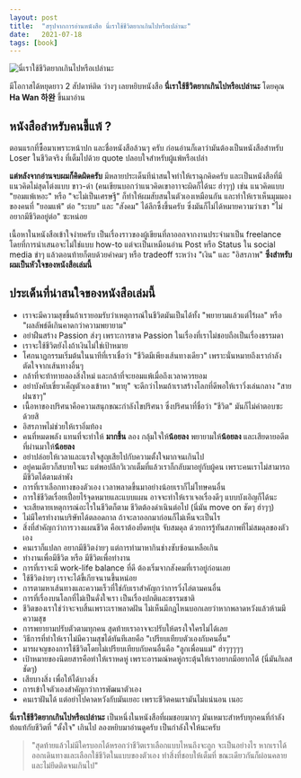 ```yaml
---
layout: post
title:  "สรุปจากการอ่านหนังสือ นี่เราใช้ชีวิตยากเกินไปหรือเปล่านะ"
date:   2021-07-18
tags: [book]
---
```


![นี่เราใช้ชีวิตยากเกินไปหรือเปล่านะ](https://readery.co/media/catalog/product/cache/1/small_image/360x/17f82f742ffe127f42dca9de82fb58b1/9/7/9786161840082.png)

มีโอกาสได้หยุดยาว 2 สัปดาห์ติด ว่างๆ เลยหยิบหนังสือ **นี่เราใช้ชีวิตยากเกินไปหรือเปล่านะ** โดยคุณ **Ha Wan 하완** ขึ้นมาอ่าน  

## หนังสือสำหรับคนขี้แพ้ ?
ตอนแรกที่ซื้อมาเพราะหน้าปก และชื่อหนังสือล้วนๆ ครับ ก่อนอ่านก็เดาว่ามันต้องเป็นหนังสือสำหรับ Loser ในชีวิตจริง ที่เต็มไปด้วย quote ปลอบใจสำหรับผู้แพ้หรือเปล่า  

**แต่หลังจากอ่านจบผมก็คิดผิดครับ** มีหลายประเด็นทีน่าสนใจทำให้เราฉุกคิดครับ และเป็นหนังสือที่มีแนวคิดไม่สุดโต่งแบบ ขาว-ดำ (คนเขียนบอกว่าแนวคิดเขาอาาจะผิดก็ได้นะ ฮ่าๆๆ) เช่น แนวคิดแบบ "ยอมแพ้เหอะ" หรือ "จะไม่เป็นเศรษฐี" ก็ทำให้ผมสับสนในตัวเองเหมือนกัน และทำให้เราเห็นมุมมองของคนที่ "ยอมแพ้" ต่อ "ระบบ" และ "สังคม" ได้ลึกซึ้งขึ้นครับ ซึ่งมันก็ไม่ได้หมายความว่าเขา "ไม่อยากมีชีวิตอยู่ต่อ" ซะหน่อย  

เนื้อหาในหนังสือเข้าใจง่ายครับ เป็นเรื่องราวของผู้เขียนที่ลาออกจากงานประจำมาเป็น freelance โดยที่การนำเสนอจะไม่ใช่แบบ how-to แต่จะเป็นเหมือนอ่าน Post หรือ Status ใน social media ขำๆ แล้วตอนท้ายก็ตบด้วยคำคมๆ หรือ tradeoff ระหว่าง "เงิน" และ "อิสรภาพ" **ซึ่งสำหรับผมเป็นหัวใจของหนังสือเล่มนี้**  

## ประเด็นที่น่าสนใจของหนังสือเล่มนี้
- เราจะมีความสุขขึ้นถ้าเรายอมรับว่าเหตุการณ์ในชีวิตมันเป็นได้ทั้ง "พยายามแล้วแต่ไร้ผล" หรือ "ผลลัพธ์ดีเกินคาดกว่าความพยายาม"
- อย่าฝืนสร้าง Passion ส่งๆ เพราะการขาด Passion ในเรื่องที่เราไม่ชอบถือเป็นเรื่องธรรมดา
- เราจะใช้ชีวิตยังไงถ้าเงินไม่ใช่เป้าหมาย
- โศกนาฏกรรมเริ่มต้นในนาทีที่เราเชื่อว่า "ชีวิตมีเพียงเส้นทางเดียว" เพราะนั่นหมายถึงเรากำลังตัดใจจากเส้นทางอื่นๆ
- กล้าที่จะท้าทายลองสิ่งใหม่ และกล้าที่จะยอมแพ้เมื่อถึงเวลาควรยอม
- อย่าบังคับเขี่ยวเค็ญตัวเองเข้าหา "พายุ" จะดีกว่าไหมถ้าเราสร้างโลกที่ดีพอให้เราวิ่งเล่นกลาง "สายฝนซาๆ"
- เนื้อหาของปริศนาคือความสนุกขณะกำลังไขปริศนา ซึ่งปริศนาที่ชื่อว่า "ชีวิต" มันก็ไม่คำตอบซะด้วยสิ
- อิสรภาพไม่ช่วยให้เราอิ่มท้อง
- คนที่หมดพลัง แทนที่จะทำให้ **มากขึ้น** ลอง กลุ้มใจให้**น้อยลง** พยายามให้**น้อยลง** และเสียดายอดีตที่ผ่านมาให้**น้อยลง**
- อย่าปล่อยให้เวลาและแรงใจสูญเสียไปกับความตั้งใจมากจนเกินไป
- อยู่คนเดียวก็สบายใจนะ แต่พอปลีกวิเวกเต็มที่แล้วเราก็กลับมาอยู่กับผู้คน เพราะคนเราไม่สามารถมีชีวิตได้ตามลำพัง
- การที่เราเลือกทางของตัวเอง เวลาพลาดขึ้นมาอย่างน้อยเราก็ไม่โทษคนอื่น
- การใช้ชีวิตเรื่อยเปื่อยไร้จุดหมายและแบบแผน อาจจะทำให้เราเจอเรื่องดีๆ แบบบังเอิญก็ได้นะ
- จะเสียดายเหตุการณ์อะไรในชีวิตก็ตาม ชีวิตต้องดำเนินต่อไป (นี่มัน move on ชัดๆ ฮ่าๆๆ)
- ไม่มีใครทำงานบริษัทได้ตลอดกาล ถ้าจะลาออกมาก่อนก็ไม่เห็นจะเป็นไร
- สิ่งที่สำคัญกว่าการวางแผนชีวิต คือเราต้องยืดหยุ่น จับสมดุล ด้วยการรู้ทันสภาพที่ไม่สมดุลของตัวเอง
- คนเราก็แปลก อยากมีชีวิตง่ายๆ แต่การทำมาหากินช่างซับซ้อนเหลือเกิน
- ทำงานเพื่อมีชีวิต หรือ มีชีวิตเพื่อทำงาน
- การที่เราจะมี work-life balance ที่ดี ต้องเริ่มจากสังคมที่เราอยู่ก่อนเลย
- ใช้ชีวิตง่ายๆ เราจะได้ขี้เกียจนานขึ้นหน่อย
- การตามหาเส้นทางและความเร็วที่ใช่กับเราสำคัญกว่าการวิ่งไล่ตามคนอื่น
- การที่เรื่องบนโลกที่ไม่เป็นดั่งใจเรา เป็นเรื่องปกติและธรรมชาติ
- ชีวิตของเราใช่ว่าจะจบสิ้นเพราะเราพลาดฝัน ไม่เห็นมีกฎไหนบอกเลยว่าหากพลาดหวังแล้วห้ามมีความสุข
- การพยายามปรับตัวตามทุกคน สุดท้ายเราอาจจะปรับให้ตรงใจใครไม่ได้เลย
- วิธีการที่ทำให้เราไม่มีความสุขได้ทันทีเลยคือ "เปรียบเทียบตัวเองกับคนอื่น"
- มารผจญของการใช้ชีวิตโดยไม่เปรียบเทียบกับคนอื่นคือ "ลูกเพื่อนแม่" ฮ่าๆๆๆๆๆ
- เป้าหมายของนิตยสารคือทำให้เราหดหู่ เพราะอารมณ์หดหู่กระตุ้นให้เราอยากมีอยากได้ (นี่มันกิเลสชัดๆ)
- เสียบางสิ่ง เพื่อให้ได้บางสิ่ง
- การเข้าใจตัวเองสำคัญกว่าการพัฒนาตัวเอง
- คนเราฝันได้ แต่อย่าไปคาดหวังกับมันเยอะ เพราะชีวิตคนเรามันไม่แน่นอน เนอะ

**นี่เราใช้ชีวิตยากเกินไปหรือเปล่านะ** เป็นหนึ่งในหนังสือที่ผมชอบมากๆ มันเหมาะสำหรับทุกคนที่กำลังท้อแท้กับชีวิตที่ "ตั้งใจ" เกินไป ลองหยิบมาอ่านดูครับ เป็นกำลังใจให้นะครับ

> "สุดท้ายแล้วไม่มีใครบอกได้หรอกว่าชีวิตเราเลือกแบบไหนถึงจะถูก จะเป็นอย่างไร หากเราได้ออกเดินทางและเลือกใช้ชีวิตในแบบของตัวเอง ทำสิ่งที่ชอบให้เต็มที่ ขณะเดียวกันก็ผ่อนคลายและไม่ยึดติดจนเกินไป"
